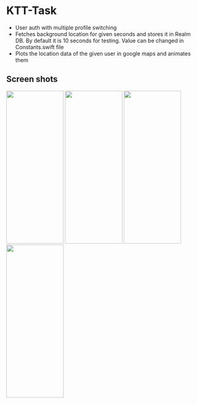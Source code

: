 # KTT-Task
* User auth with multiple profile switching 
* Fetches background location for given seconds and stores it in Realm DB. By default it is 10 seconds for testing. Value can be changed in Constants.swift file
* Plots the location data of the given user in google maps and animates them
## Screen shots

<img width="150" height = "400"  src="https://github.com/SaiBalaji-PSS/Task/assets/51410810/adba1202-019e-40b4-8b49-d3496a860bf1">

<img width="150" height = "400"  src="https://github.com/SaiBalaji-PSS/Task/assets/51410810/a90d0655-4705-4c5c-9fd7-ef5f2d2ea00e">

<img width="150" height = "400"  src="https://github.com/SaiBalaji-PSS/Task/assets/51410810/f76448a3-11f8-426a-ad9b-00b99357d72f">
<img width="150" height = "400"  src="https://github.com/SaiBalaji-PSS/Task/assets/51410810/7aba50bf-d734-4a18-b0e5-a509337616fe">